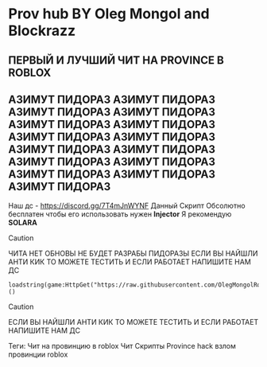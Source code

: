 # **Prov hub** BY Oleg Mongol and Blockrazz
## ПЕРВЫЙ И ЛУЧШИЙ ЧИТ НА PROVINCE В ROBLOX
## АЗИМУТ ПИДОРАЗ АЗИМУТ ПИДОРАЗ АЗИМУТ ПИДОРАЗ АЗИМУТ ПИДОРАЗ АЗИМУТ ПИДОРАЗ АЗИМУТ ПИДОРАЗ АЗИМУТ ПИДОРАЗ АЗИМУТ ПИДОРАЗ АЗИМУТ ПИДОРАЗ АЗИМУТ ПИДОРАЗ АЗИМУТ ПИДОРАЗ АЗИМУТ ПИДОРАЗ АЗИМУТ ПИДОРАЗ АЗИМУТ ПИДОРАЗ АЗИМУТ ПИДОРАЗ 
Наш дс - https://discord.gg/7T4mJnWYNF
Данный Скрипт Обсолютно бесплатен чтобы его использовать нужен __Injector__
Я рекомендую **SOLARA**
> [!CAUTION]
> ЧИТА НЕТ ОБНОВЫ НЕ БУДЕТ РАЗРАБЫ ПИДОРАЗЫ ЕСЛИ ВЫ НАЙШЛИ АНТИ КИК ТО МОЖЕТЕ ТЕСТИТЬ И ЕСЛИ РАБОТАЕТ НАПИШИТЕ НАМ ДС 
```
loadstring(game:HttpGet("https://raw.githubusercontent.com/OlegMongolRoblox/Hacks/refs/heads/main/script"))()
```
> [!CAUTION]
> ЕСЛИ ВЫ НАЙШЛИ АНТИ КИК ТО МОЖЕТЕ ТЕСТИТЬ И ЕСЛИ РАБОТАЕТ НАПИШИТЕ НАМ ДС

Теги: Чит на провинцию в roblox Чит Скрипты Province hack взлом провинции roblox
